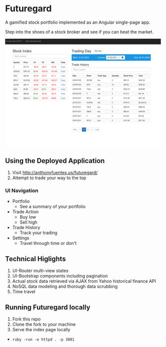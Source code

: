 
# Futuregard

A gamified stock portfolio implemented as an Angular single-page app.

Step into the shoes of a stock broker and see if you can beat the market.

![screenshot of Futuregard](https://github.com/anthonyfuentes/futuregard/blob/master/assets/img/futuregard.png)

## Using the Deployed Application
1. Visit http://anthonyfuentes.us/futuregard/
2. Attempt to trade your way to the top

### UI Navigation
* Portfolio
  - See a summary of your portfolio
* Trade Action
  - Buy low
  - Sell high
* Trade History
  - Track your trading
* Settings
  - Travel through time or don't

## Technical Higlights
1. UI-Router multi-view states
2. UI-Bootstrap components including pagination
3. Actual stock data retrieved via AJAX from Yahoo historical finance API
4. NoSQL data modeling and thorough data scrubbing
5. Time travel

## Running Futuregard locally
1. Fork this repo
2. Clone the fork to your machine
3. Serve the index page locally
  - `ruby -run -e httpd . -p 3001`
